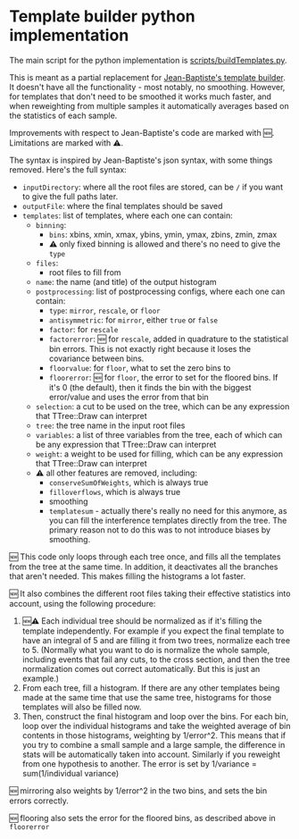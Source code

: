 Template builder python implementation
======================================

The main script for the python implementation is [scripts/buildTemplates.py](scripts/buildTemplates.py).

This is meant as a partial replacement for [Jean-Baptiste's template builder](README).
It doesn't have all the functionality - most notably, no smoothing.  However, for templates that don't need to
be smoothed it works much faster, and when reweighting from multiple samples it automatically averages based
on the statistics of each sample.

Improvements with respect to Jean-Baptiste's code are marked with :new:.  Limitations are marked with :warning:.

The syntax is inspired by Jean-Baptiste's json syntax, with some things removed.  Here's the full syntax:

- `inputDirectory`: where all the root files are stored, can be `/` if you want to give the full paths later.
- `outputFile`: where the final templates should be saved
- `templates`: list of templates, where each one can contain:
  - `binning`:
    - `bins`: xbins, xmin, xmax, ybins, ymin, ymax, zbins, zmin, zmax
    - :warning: only fixed binning is allowed and there's no need to give the `type`
  - `files`:
    - root files to fill from
  - `name`: the name (and title) of the output histogram
  - `postprocessing`: list of postprocessing configs, where each one can contain:
    - `type`: `mirror`, `rescale`, or `floor`
    - `antisymmetric`: for `mirror`, either `true` or `false`
    - `factor`: for `rescale`
    - `factorerror`: :new: for `rescale`, added in quadrature to the statistical bin errors.  This is not exactly right because it loses the covariance between bins.
    - `floorvalue`: for `floor`, what to set the zero bins to
    - `floorerror`: :new: for `floor`, the error to set for the floored bins.  If it's 0 (the default), then it finds the bin with the biggest error/value and uses the error from that bin
  - `selection`: a cut to be used on the tree, which can be any expression that TTree::Draw can interpret
  - `tree`: the tree name in the input root files
  - `variables`: a list of three variables from the tree, each of which can be any expression that TTree::Draw can interpret
  - `weight`: a weight to be used for filling, which can be any expression that TTree::Draw can interpret
  - :warning: all other features are removed, including:
    - `conserveSumOfWeights`, which is always true
    - `filloverflows`, which is always true
    - smoothing
    - `templatesum` - actually there's really no need for this anymore, as you can fill the interference templates directly from the tree.  The primary reason not to do this was to not introduce biases by smoothing.

:new: This code only loops through each tree once, and fills all the templates from the tree at the same time.
In addition, it deactivates all the branches that aren't needed.  This makes filling the histograms a lot faster.

:new: It also combines the different root files taking their effective statistics into account,
using the following procedure:

  1. :new::warning: Each individual tree should be normalized as if it's filling
     the template independently.  For example if you expect the final template to have an integral of 5 and are filling
     it from two trees, normalize each tree to 5.  (Normally what you want to do is normalize the whole sample,
     including events that fail any cuts, to the cross section, and then the tree normalization comes out correct
     automatically.  But this is just an example.)
  2. From each tree, fill a histogram.  If there are any other templates being made at the same time that use the
     same tree, histograms for those templates will also be filled now.
  3. Then, construct the final histogram and loop over the bins.  For each bin, loop over the individual histograms
     and take the weighted average of bin contents in those histograms, weighting by 1/error^2.  This means
     that if you try to combine a small sample and a large sample, the difference in stats will be automatically
     taken into account.  Similarly if you reweight from one hypothesis to another.  The error is set by
     1/variance = sum(1/individual variance)

:new: mirroring also weights by 1/error^2 in the two bins, and sets the bin errors correctly.

:new: flooring also sets the error for the floored bins, as described above in `floorerror`
